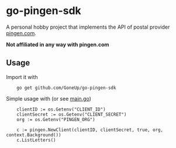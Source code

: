 # go-pingen-sdk

A personal hobby project that implements the API of postal provider [pingen.com](https://www.pingen.com).

**Not affiliated in any way with pingen.com**

## Usage

Import it with
```
    go get github.com/GoneUp/go-pingen-sdk
```

Simple usage with (or see [main.go](main.go))
```
    clientID := os.Getenv("CLIENT_ID")
    clientSecret := os.Getenv("CLIENT_SECRET")
    org := os.Getenv("PINGEN_ORG")

    c := pingen.NewClient(clientID, clientSecret, true, org, context.Background())
    c.ListLetters()
	
```
